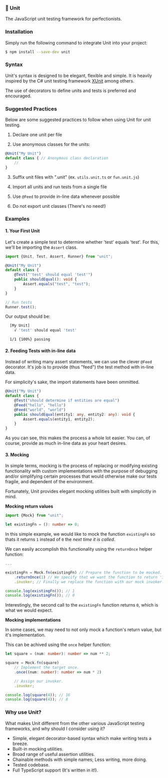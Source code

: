 ### 🧪 Unit

The JavaScript unit testing framework for perfectionists.

### Installation

Simply run the following command to integrate Unit into your project:

```bash
$ npm install --save-dev unit
```

### Syntax

Unit's syntax is designed to be elegant, flexible and simple. It is heavily inspired by the C# unit testing framework [XUnit](https://xunit.github.io/) among others.

The use of decorators to define units and tests is preferred and encouraged.


### Suggested Practices

Below are some suggested practices to follow when using Unit for unit testing.

1. Declare one unit per file

2. Use anonymous classes for the units:

```ts
@Unit("My Unit")
default class { // Anonymous class declaration
    //
}
```

3. Suffix unit files with ".unit" (ex. `utils.unit.ts` or `fun.unit.js`)

4. Import all units and run tests from a single file

5. Use `@Feed` to provide in-line data whenever possible

6. Do not export unit classes (There's no need!)

### Examples

#### 1. Your First Unit
Let's create a simple test to determine whether 'test' equals 'test'. For this, we'll be importing the `Assert` class.

```ts
import {Unit, Test, Assert, Runner} from "unit";

@Unit("My Unit")
default class {
    @Test("'test' should equal 'test'")
    public shouldEqual(): void {
        Assert.equals("test", "test");
    }
}

// Run tests
Runner.test();
```

Our output should be:

```bash
  [My Unit]
    √ 'test' should equal 'test'

  1/1 {100%} passing
```

#### 2. Feeding Tests with in-line data

Instead of writing many assert statements, we can use the clever `@Feed` decorator. It's job is to provide (thus "feed") the test method with in-line data.

For simplicity's sake, the import statements have been ommitted.

```ts
@Unit("My Unit")
default class {
    @Test("should determine if entities are equal")
    @Feed("hello", "hello")
    @Feed("world", "world")
    public shouldEqual(entity1: any, entity2: any): void {
        Assert.equals(entity1, entity2);
    }
}
```

As you can see, this makes the process a whole lot easier. You can, of course, provide as much in-line data as your heart desires.

#### 3. Mocking

In simple terms, mocking is the process of replacing or modifying existing functionality with custom implementations with the purpose of debugging and/or simplifying certain processes that would otherwise make our tests fragile, and dependent of the environment.

Fortunately, Unit provides elegant mocking utilities built with simplicitly in mind.

**Mocking return values**

```ts
import {Mock} from "unit";

let existingFn = (): number => 0;
```

In this simple example, we would like to mock the function `existingFn` so thats it returns `1` instead of `0` the *next time it is called*.

We can easily accomplish this functionality using the `returnOnce` helper function:

```ts
...

existingFn = Mock.fn(existingFn) // Prepare the function to be mocked.
    .returnOnce(1) // We specify that we want the function to return '1' the next time it is called.
    .invoker; // Finally we replace the function with our mock invoker.

console.log(existingFn()); // 1
console.log(existingFn()); // 0
```

Interestingly, the second call to the `existingFn` function returns `0`, which is what we would expect.

**Mocking implementations**

In some cases, we may need to not only mock a function's return value, but it's implementation.

This can be achived using the `once` helper function:

```ts
let square = (num: number): number => num ** 2;

square = Mock.fn(square)
    // Implement the target once.
    .once((num: number): number => num * 2)

    // Assign our invoker.
    .invoker;

console.log(square(4)); // 16
console.log(square(4)); // 8
```

### Why use Unit?

What makes Unit different from the other various JavaScript testing frameworks, and why should I consider using it?

* Simple, elegant decorator-based syntax which make writing tests a breeze.
* Built-in mocking utilities.
* Broad range of useful assertion utilities.
* Chainable methods with simple names; Less writing, more doing.
* Tested codebase.
* Full TypeScript support (It's written in it!).
